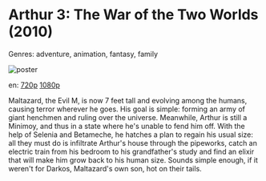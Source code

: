# Arthur 3: The War of the Two Worlds (2010)

Genres: adventure, animation, fantasy, family

![poster](http://image.tmdb.org/t/p/w500/kcV19OrRiuJKytmoSTuA1gXCTOA.jpg)

en:
  [720p](magnet:?xt=urn:btih:2B594597ACE1DE57D50AA8F3EAFA95E0E18085E0&tr=udp://glotorrents.pw:6969/announce&tr=udp://tracker.opentrackr.org:1337/announce&tr=udp://torrent.gresille.org:80/announce&tr=udp://tracker.openbittorrent.com:80&tr=udp://tracker.coppersurfer.tk:6969&tr=udp://tracker.leechers-paradise.org:6969&tr=udp://p4p.arenabg.ch:1337&tr=udp://tracker.internetwarriors.net:1337)
  [1080p](magnet:?xt=urn:btih:AF275887F9D00312777D4354CBF00628D419362C&tr=udp://glotorrents.pw:6969/announce&tr=udp://tracker.opentrackr.org:1337/announce&tr=udp://torrent.gresille.org:80/announce&tr=udp://tracker.openbittorrent.com:80&tr=udp://tracker.coppersurfer.tk:6969&tr=udp://tracker.leechers-paradise.org:6969&tr=udp://p4p.arenabg.ch:1337&tr=udp://tracker.internetwarriors.net:1337)
  


Maltazard, the Evil M, is now 7 feet tall and evolving among the humans, causing terror wherever he goes. His goal is simple: forming an army of giant henchmen and ruling over the universe. Meanwhile, Arthur is still a Minimoy, and thus in a state where he's unable to fend him off. With the help of Selenia and Betameche, he hatches a plan to regain his usual size: all they must do is infiltrate Arthur's house through the pipeworks, catch an electric train from his bedroom to his grandfather's study and find an elixir that will make him grow back to his human size. Sounds simple enough, if it weren't for Darkos, Maltazard's own son, hot on their tails.